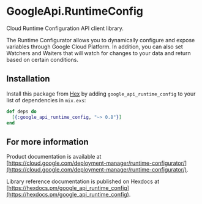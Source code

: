 # GoogleApi.RuntimeConfig

Cloud Runtime Configuration API client library.

The Runtime Configurator allows you to dynamically configure and expose variables through Google Cloud Platform. In addition, you can also set Watchers and Waiters that will watch for changes to your data and return based on certain conditions.

## Installation

Install this package from [Hex](https://hex.pm) by adding
`google_api_runtime_config` to your list of dependencies in `mix.exs`:

```elixir
def deps do
  [{:google_api_runtime_config, "~> 0.8"}]
end
```

## For more information

Product documentation is available at [https://cloud.google.com/deployment-manager/runtime-configurator/](https://cloud.google.com/deployment-manager/runtime-configurator/).

Library reference documentation is published on Hexdocs at
[https://hexdocs.pm/google_api_runtime_config](https://hexdocs.pm/google_api_runtime_config).
